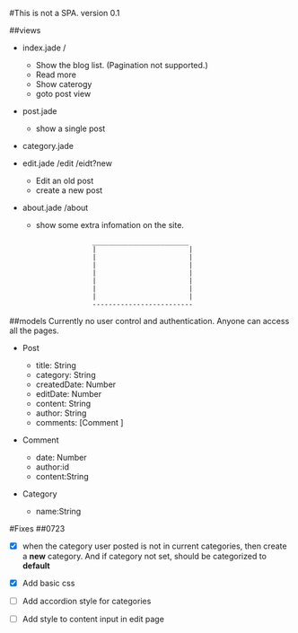 #This is not a SPA.
version 0.1


##views
 - index.jade   /
    - Show the blog list.  (Pagination not supported.)
    - Read more
    - Show caterogy
    - goto post view

 - post.jade
    - show a single post

 - category.jade


 - edit.jade   /edit    /eidt?new
    - Edit an old post
    - create a new post

 - about.jade   /about
    - show some extra infomation on the site.








                        ________________________
                        |                       |
                        |                       |    
                        |                       |   
                        |                       |   
                        |                       |       
                        |                       |   
                        |                       |           
                        -------------------------               

                                    





##models
Currently no user control and authentication.
Anyone can access all the pages.

- Post
    - title: String
    - category: String
    - createdDate: Number
    - editDate: Number
    - content: String
    - author: String
    - comments: [Comment ]

 - Comment
    - date: Number
    - author:id
    - content:String


 - Category
    - name:String
    




#Fixes
##0723

 - [x] when the category user posted is not in current categories, then create a **new** category. And if category not set, should be categorized to **default**
 - [x] Add basic css
 - [ ] Add accordion style for categories
 - [ ] Add style to content input in edit page









